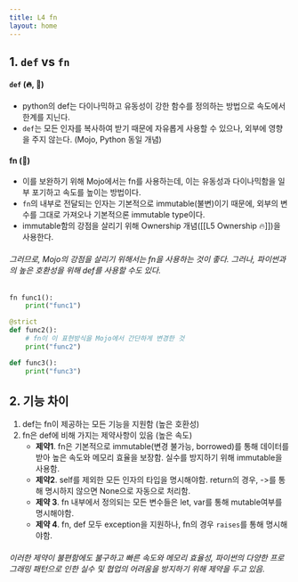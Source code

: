 ```yaml
---
title: L4 fn
layout: home
---
```


## 1. `def` vs `fn`
#### `def` (🔥, 🐍)
* python의 def는 다이나믹하고 유동성이 강한 함수를 정의하는 방법으로 속도에서 한계를 지닌다.
* `def`는 모든 인자를 복사하여 받기 때문에 자유롭게 사용할 수 있으나, 외부에 영향을 주지 않는다. (Mojo, Python 동일 개념)
#### fn (🐍)
* 이를 보완하기 위해 Mojo에서는 fn를 사용하는데, 이는 유동성과 다이나믹함을 일부 포기하고 속도를 높이는 방법이다.
* `fn`의 내부로 전달되는 인자는 기본적으로 immutable(불변)이기 때문에, 외부의 변수를 그대로 가져오나 기본적으론 immutable type이다.
* immutable함의 강점을 살리기 위해 Ownership 개념([[L5 Ownership 🔥]])을 사용한다. 

###### 그러므로, Mojo의 강점을 살리기 위해서는 fn을 사용하는 것이 좋다. 그러나, 파이썬과의 높은 호환성을 위해 def를 사용할 수도 있다.

```python
fn func1():
	print("func1")

@strict
def func2():
	# fn이 이 표현방식을 Mojo에서 간단하게 변경한 것
	print("func2")

def func3():
	print("func3")
```

## 2. 기능 차이
1. def는 fn이 제공하는 모든 기능을 지원함 (높은 호환성)
2. fn은 def에 비해 가지는 제약사항이 있음 (높은 속도)
	* **제약1**. fn은 기본적으로 immutable(변경 불가능, borrowed)를 통해 데이터를 받아 높은 속도와 메모리 효율을 보장함. 실수를 방지하기 위해 immutable을 사용함.
	* **제약2**. self를 제외한 모든 인자의 타입을 명시해야함. return의 경우, ->를 통해 명시하지 않으면 None으로 자동으로 처리함.
	* **제약 3**. fn 내부에서 정의되는 모든 변수들은 let, var를 통해 mutable여부를 명시해야함.
	* **제약 4**. fn, def 모두 exception을 지원하나, fn의 경우 `raises`를 통해 명시해야함.
###### 이러한 제약이 불편함에도 불구하고 빠른 속도와 메모리 효율성, 파이썬의 다양한 프로그래밍 패턴으로 인한 실수 및 협업의 어려움을 방지하기 위해 제약을 두고 있음.

